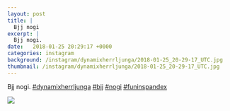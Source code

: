 ```yaml
---
layout: post
title: |
  Bjj nogi
excerpt: |
  Bjj nogi.    
date:   2018-01-25 20:29:17 +0000
categories: instagram
background: /instagram/dynamixherrljunga/2018-01-25_20-29-17_UTC.jpg
thumbnail: /instagram/dynamixherrljunga/2018-01-25_20-29-17_UTC.jpg
---
```

Bjj nogi. [#dynamixherrljunga](https://www.instagram.com/explore/tags/dynamixherrljunga/) [#bjj](https://www.instagram.com/explore/tags/bjj/) [#nogi](https://www.instagram.com/explore/tags/nogi/) [#funinspandex](https://www.instagram.com/explore/tags/funinspandex/)



<img src='/www-dynamix-herrljunga/instagram/dynamixherrljunga/2018-01-25_20-29-17_UTC.jpg' class='img-fluid' />
